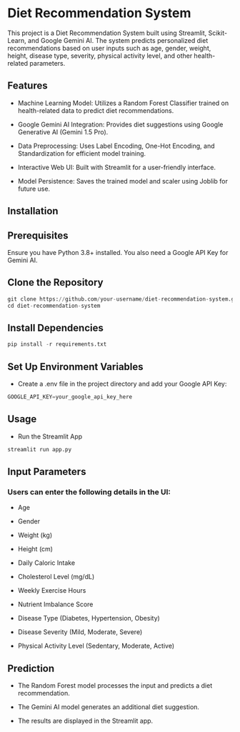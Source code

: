 # Diet Recommendation System

This project is a Diet Recommendation System built using Streamlit, Scikit-Learn, and Google Gemini AI. The system predicts personalized diet recommendations based on user inputs such as age, gender, weight, height, disease type, severity, physical activity level, and other health-related parameters.

## Features

- Machine Learning Model: Utilizes a Random Forest Classifier trained on health-related data to predict diet recommendations.

- Google Gemini AI Integration: Provides diet suggestions using Google Generative AI (Gemini 1.5 Pro).

- Data Preprocessing: Uses Label Encoding, One-Hot Encoding, and Standardization for efficient model training.

- Interactive Web UI: Built with Streamlit for a user-friendly interface.

- Model Persistence: Saves the trained model and scaler using Joblib for future use.

## Installation

## Prerequisites

Ensure you have Python 3.8+ installed. You also need a Google API Key for Gemini AI.

## Clone the Repository
```python
git clone https://github.com/your-username/diet-recommendation-system.git
cd diet-recommendation-system
```

## Install Dependencies
```python
pip install -r requirements.txt
```
## Set Up Environment Variables

- Create a .env file in the project directory and add your Google API Key:
```python
GOOGLE_API_KEY=your_google_api_key_here
```
## Usage

- Run the Streamlit App
```python
streamlit run app.py
```

## Input Parameters

### Users can enter the following details in the UI:

- Age

- Gender

- Weight (kg)

- Height (cm)

- Daily Caloric Intake

- Cholesterol Level (mg/dL)

- Weekly Exercise Hours

- Nutrient Imbalance Score

- Disease Type (Diabetes, Hypertension, Obesity)

- Disease Severity (Mild, Moderate, Severe)

- Physical Activity Level (Sedentary, Moderate, Active)

## Prediction

- The Random Forest model processes the input and predicts a diet recommendation.

- The Gemini AI model generates an additional diet suggestion.

- The results are displayed in the Streamlit app.
